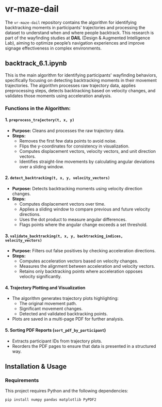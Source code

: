 # vr-maze-dail
The `vr-maze-dail` repository contains the algorithm for identifying backtracking moments in participants' trajectories and processing the dataset to understand when and where people backtrack. This research is part of the wayfinding studies at **DAIL** (Design & Augmented Intelligence Lab), aiming to optimize people’s navigation experiences and improve signage effectiveness in complex environments.

## backtrack_6.1.ipynb
This is the main algorithm for identifying participants' wayfinding behaviors, specifically focusing on detecting backtracking moments in their movement trajectories. The algorithm processes raw trajectory data, applies preprocessing steps, detects backtracking based on velocity changes, and validates those moments using acceleration analysis.

### Functions in the Algorithm:
#### 1. `preprocess_trajectory(t, x, y)`
   - **Purpose:** Cleans and processes the raw trajectory data.
   - **Steps:**
     - Removes the first few data points to avoid noise.
     - Flips the y-coordinates for consistency in visualization.
     - Computes displacement vectors, velocity vectors, and unit direction vectors.
     - Identifies straight-line movements by calculating angular deviations over a sliding window.

#### 2. `detect_backtracking(t, x, y, velocity_vectors)`
   - **Purpose:** Detects backtracking moments using velocity direction changes.
   - **Steps:**
     - Computes displacement vectors over time.
     - Applies a sliding window to compare previous and future velocity directions.
     - Uses the dot product to measure angular differences.
     - Flags points where the angular change exceeds a set threshold.

#### 3. `validate_backtracking(t, x, y, backtracking_indices, velocity_vectors)`
   - **Purpose:** Filters out false positives by checking acceleration directions.
   - **Steps:**
     - Computes acceleration vectors based on velocity changes.
     - Measures the alignment between acceleration and velocity vectors.
     - Retains only backtracking points where acceleration opposes velocity significantly.

#### 4. **Trajectory Plotting and Visualization**
   - The algorithm generates trajectory plots highlighting:
     - The original movement path.
     - Significant movement changes.
     - Detected and validated backtracking points.
   - Plots are saved in a multi-page PDF for further analysis.

#### 5. **Sorting PDF Reports (`sort_pdf_by_participant`)**
   - Extracts participant IDs from trajectory plots.
   - Reorders the PDF pages to ensure that data is presented in a structured way.

## Installation & Usage
### Requirements
This project requires Python and the following dependencies:
```bash
pip install numpy pandas matplotlib PyPDF2
